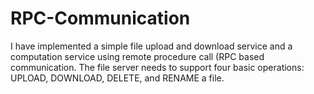 # RPC-Communication
 I have implemented a simple file upload and download service and a computation service using remote procedure call (RPC based communication. The file server needs to support four basic operations: UPLOAD, DOWNLOAD, DELETE, and RENAME a file.
